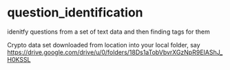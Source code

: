 # question_identification
idenitfy questions from a set of text data and then finding tags for them

Crypto data set downloaded from location into your local folder, say 
https://drive.google.com/drive/u/0/folders/18Ds1aTobVbvrXGzNpR9EIAShJ_H0KSSL 
